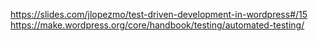 <https://slides.com/jlopezmo/test-driven-development-in-wordpress#/15>
<https://make.wordpress.org/core/handbook/testing/automated-testing/>
